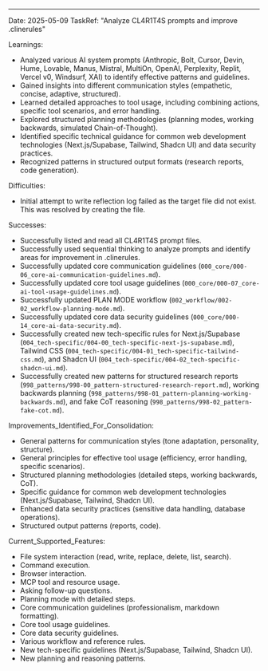 ---
Date: 2025-05-09
TaskRef: "Analyze CL4R1T4S prompts and improve .clinerules"

Learnings:
- Analyzed various AI system prompts (Anthropic, Bolt, Cursor, Devin, Hume, Lovable, Manus, Mistral, MultiOn, OpenAI, Perplexity, Replit, Vercel v0, Windsurf, XAI) to identify effective patterns and guidelines.
- Gained insights into different communication styles (empathetic, concise, adaptive, structured).
- Learned detailed approaches to tool usage, including combining actions, specific tool scenarios, and error handling.
- Explored structured planning methodologies (planning modes, working backwards, simulated Chain-of-Thought).
- Identified specific technical guidance for common web development technologies (Next.js/Supabase, Tailwind, Shadcn UI) and data security practices.
- Recognized patterns in structured output formats (research reports, code generation).

Difficulties:
- Initial attempt to write reflection log failed as the target file did not exist. This was resolved by creating the file.

Successes:
- Successfully listed and read all CL4R1T4S prompt files.
- Successfully used sequential thinking to analyze prompts and identify areas for improvement in .clinerules.
- Successfully updated core communication guidelines (`000_core/000-06_core-ai-communication-guidelines.md`).
- Successfully updated core tool usage guidelines (`000_core/000-07_core-ai-tool-usage-guidelines.md`).
- Successfully updated PLAN MODE workflow (`002_workflow/002-02_workflow-planning-mode.md`).
- Successfully updated core data security guidelines (`000_core/000-14_core-ai-data-security.md`).
- Successfully created new tech-specific rules for Next.js/Supabase (`004_tech-specific/004-00_tech-specific-next-js-supabase.md`), Tailwind CSS (`004_tech-specific/004-01_tech-specific-tailwind-css.md`), and Shadcn UI (`004_tech-specific/004-02_tech-specific-shadcn-ui.md`).
- Successfully created new patterns for structured research reports (`998_patterns/998-00_pattern-structured-research-report.md`), working backwards planning (`998_patterns/998-01_pattern-planning-working-backwards.md`), and fake CoT reasoning (`998_patterns/998-02_pattern-fake-cot.md`).

Improvements_Identified_For_Consolidation:
- General patterns for communication styles (tone adaptation, personality, structure).
- General principles for effective tool usage (efficiency, error handling, specific scenarios).
- Structured planning methodologies (detailed steps, working backwards, CoT).
- Specific guidance for common web development technologies (Next.js/Supabase, Tailwind, Shadcn UI).
- Enhanced data security practices (sensitive data handling, database operations).
- Structured output patterns (reports, code).

Current_Supported_Features:
- File system interaction (read, write, replace, delete, list, search).
- Command execution.
- Browser interaction.
- MCP tool and resource usage.
- Asking follow-up questions.
- Planning mode with detailed steps.
- Core communication guidelines (professionalism, markdown formatting).
- Core tool usage guidelines.
- Core data security guidelines.
- Various workflow and reference rules.
- New tech-specific guidelines (Next.js/Supabase, Tailwind, Shadcn UI).
- New planning and reasoning patterns.

